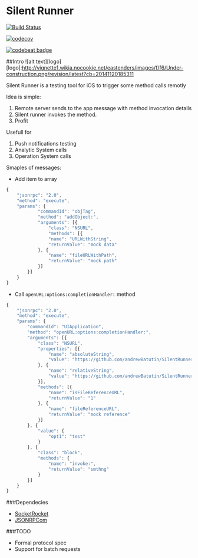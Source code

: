# Silent Runner

 [![Build Status](https://travis-ci.org/andrewBatutin/SilentRunner.svg?branch=master)](https://travis-ci.org/andrewBatutin/SilentRunner)

 [![codecov](https://codecov.io/gh/andrewBatutin/SilentRunner/branch/master/graph/badge.svg)](https://codecov.io/gh/andrewBatutin/SilentRunner)

 [![codebeat badge](https://codebeat.co/badges/3b2fee2c-afc2-4410-9281-6b56224ee112)](https://codebeat.co/projects/github-com-andrewbatutin-silentrunner)

##Intro
![alt text][logo]
[logo]:http://vignette1.wikia.nocookie.net/eastenders/images/f/f6/Under-construction.png/revision/latest?cb=20141120185311

Silent Runner is a testing tool for iOS to trigger some method calls remotly

Idea is simple: 
1. Remote server sends to the app message with method invocation details
2. Silent runner invokes the method.
3. Profit

Usefull for
1.	Push notifications testing
2. Analytic System calls
3. Operation System calls

Smaples of messages:

* Add item to array
```javascript
{
	"jsonrpc": "2.0",
	"method": "execute",
	"params": { 
			"commandId": "objTag",
			"method": "addObject:",
			"arguments": [{
				"class": "NSURL",
				"methods": [{
				"name": "URLWithString",
				"returnValue": "mock data"
			}, {
				"name": "fileURLWithPath",
				"returnValue": "mock path"
			}]
		}]
	}
}
```

* Call `openURL:options:completionHandler:` method
```javascript
{
    "jsonrpc": "2.0",
    "method": "execute",
    "params": {
        "commandId": "UIApplication",
        "method": "openURL:options:completionHandler:",
        "arguments": [{
            "class": "NSURL",
            "properties": [{
                "name": "absoluteString",
                "value": "https://github.com/andrewBatutin/SilentRunner"
            }, {
                "name": "relativeString",
                "value": "https://github.com/andrewBatutin/SilentRunner"
            }],
            "methods": [{
                "name": "isFileReferenceURL",
                "returnValue": "1"
            }, {
                "name": "fileReferenceURL",
                "returnValue": "mock reference"
            }]
        }, {
            "value": {
                "opt1": "test"
            }
        }, {
            "class": "block",
            "methods": {
                "name": "invoke:",
                "returnValue": "smthng"
            }
        }]
    }
}
```


###Dependecies
* [SocketRocket](https://github.com/facebook/SocketRocket)
* [JSONRPCom](https://github.com/andrewBatutin/JSONRPCom)

###TODO

* Formal protocol spec
* Support for batch requests
